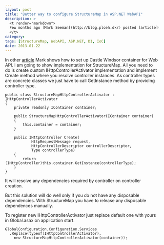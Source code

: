 ```yaml
---
layout: post
title: "Better way to configure StructureMap in ASP.NET WebAPI"
description: >
  <t render="markdown">
  Few months ago [Mark Seeman](http://blog.ploeh.dk/) posted [article](http://blog.ploeh.dk/2012/09/28/DependencyInjectionAndLifetimeManagementWithASPNETWebAPI.aspx) about why using Web API's IDependencyResolver is not appropriate. He suggests composing the dependency graph in IHttpControllerActivator because it provides context for composition. More about it could be read in his article.
  </t>
category:
tags: [StructureMap, WebAPI, ASP.NET, DI, IoC]
date: 2013-01-22
---
```


In other [article](http://blog.ploeh.dk/2012/10/03/DependencyInjectionInASPNETWebAPIWithCastleWindsor.aspx) Mark shows how to set up Castle Windsor container for Web API. I am going to show implementation for StructureMap. All you need to do is create custom IHttpControllerActivator implementation and implement Create method where you resolve controller instances. As controller types are concrete classes we just have to call GetInstance method by providing controller type.

```
public class StructureMapHttpControllerActivator : IHttpControllerActivator
{
    private readonly IContainer container;

    public StructureMapHttpControllerActivator(IContainer container)
    {
        this.container = container;
    }

    public IHttpController Create(
            HttpRequestMessage request,
            HttpControllerDescriptor controllerDescriptor,
            Type controllerType)
    {
        return (IHttpController)this.container.GetInstance(controllerType);
    }
}
```

It will resolve any dependencies required by controller on controller creation.

But this solution will do well only if you do not have any disposable dependencies. With StructureMap you have to release any disposable dependences manually.

To register new IHttpControllerActivator just replace default one with yours in Global.asax on application start.

```
GlobalConfiguration.Configuration.Services
  .Replace(typeof(IHttpControllerActivator),
    new StructureMapHttpControllerActivator(container));
```
